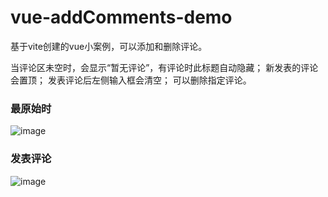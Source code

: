 # vue-addComments-demo
基于vite创建的vue小案例，可以添加和删除评论。

当评论区未空时，会显示“暂无评论”，有评论时此标题自动隐藏；
新发表的评论会置顶；
发表评论后左侧输入框会清空；
可以删除指定评论。

### 最原始时
![image](https://user-images.githubusercontent.com/49555245/122638046-5cbf4980-d124-11eb-93e4-23d61d8de5eb.png)
### 发表评论
![image](https://user-images.githubusercontent.com/49555245/122638061-811b2600-d124-11eb-8192-a25a43bbd46b.png)


